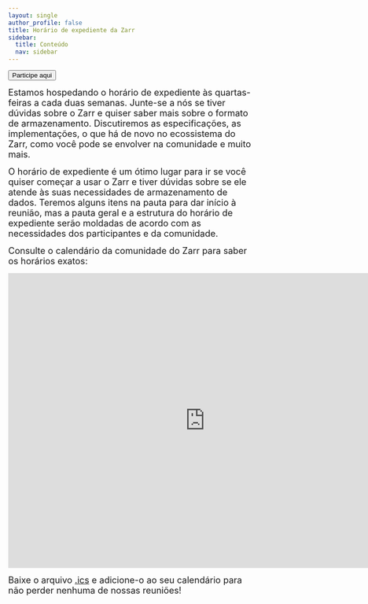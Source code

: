 ```yaml
---
layout: single
author_profile: false
title: Horário de expediente da Zarr
sidebar:
  title: Conteúdo
  nav: sidebar
---
```


<button type="button" name="office-hours" class="btn" onclick="window.open('https://us06web.zoom.us/j/83046491212?pwd=MV5dMCnYIy6E57Rn8IpmwasLX27wOd.1');">Participe aqui</button>

<p><font size="4">Estamos hospedando o horário de expediente às quartas-feiras a cada duas semanas. Junte-se a nós se tiver dúvidas sobre o Zarr e quiser saber mais sobre o formato de armazenamento. Discutiremos as especificações, as implementações, o que há de novo no ecossistema do Zarr, como você pode se envolver na comunidade e muito mais.</font></p>

<p><font size="4">O horário de expediente é um ótimo lugar para ir se você quiser começar a usar o Zarr e tiver dúvidas sobre se ele atende às suas necessidades de armazenamento de dados. Teremos alguns itens na pauta para dar início à reunião, mas a pauta geral e a estrutura do horário de expediente serão moldadas de acordo com as necessidades dos participantes e da comunidade.</font></p>

<p><font size="4">Consulte o calendário da comunidade do Zarr para saber os horários exatos:</font></p>

<iframe id="calendariframe" src="https://calendar.google.com/calendar/embed?ctz=local&src=c_ba2k79i3u0lkf49vo0jre27j14%40group.calendar.google.com&ctz=Europe%2FBerlin" style="border: 0" width="800" height="600" frameborder="0" scrolling="no"></iframe> <script>document.getElementById("calendariframe").src = document.getElementById("calendariframe").src.replace("ctz=local", "ctz=" + Intl.DateTimeFormat().resolvedOptions().timeZone)</script> 

<font size="4">Baixe o arquivo <a href="https://calendar.google.com/calendar/ical/c_ba2k79i3u0lkf49vo0jre27j14%40group.calendar.google.com/public/basic.ics">.ics</a> e adicione-o ao seu calendário para não perder nenhuma de nossas reuniões!</font>
